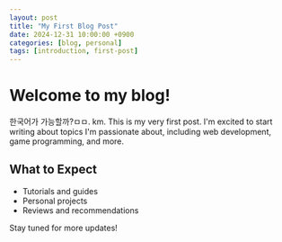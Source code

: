 ```yaml
---
layout: post
title: "My First Blog Post"
date: 2024-12-31 10:00:00 +0900
categories: [blog, personal]
tags: [introduction, first-post]
---
```


# Welcome to my blog!

한국어가 가능할까?ㅁㅁ.   km.
This is my very first post. I'm excited to start writing about topics I'm passionate about, including web development, game programming, and more.

## What to Expect

- Tutorials and guides
- Personal projects
- Reviews and recommendations

Stay tuned for more updates!